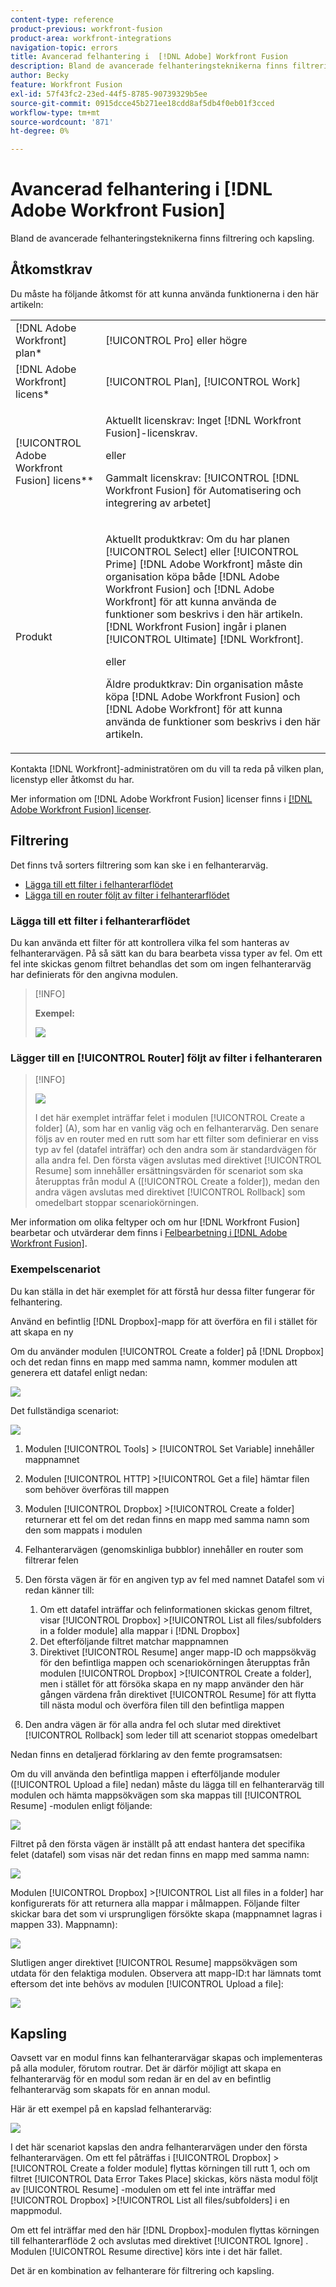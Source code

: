 ```yaml
---
content-type: reference
product-previous: workfront-fusion
product-area: workfront-integrations
navigation-topic: errors
title: Avancerad felhantering i  [!DNL Adobe] Workfront Fusion
description: Bland de avancerade felhanteringsteknikerna finns filtrering och kapsling.
author: Becky
feature: Workfront Fusion
exl-id: 57f43fc2-23ed-44f5-8785-90739329b5ee
source-git-commit: 0915dcce45b271ee18cdd8af5db4f0eb01f3cced
workflow-type: tm+mt
source-wordcount: '871'
ht-degree: 0%

---
```


# Avancerad felhantering i [!DNL Adobe Workfront Fusion]

Bland de avancerade felhanteringsteknikerna finns filtrering och kapsling.

## Åtkomstkrav

Du måste ha följande åtkomst för att kunna använda funktionerna i den här artikeln:

<table style="table-layout:auto">
 <col> 
 <col> 
 <tbody> 
  <tr> 
   <td role="rowheader">[!DNL Adobe Workfront] plan*</td> 
   <td> <p>[!UICONTROL Pro] eller högre</p> </td> 
  </tr> 
  <tr data-mc-conditions=""> 
   <td role="rowheader">[!DNL Adobe Workfront] licens*</td> 
   <td> <p>[!UICONTROL Plan], [!UICONTROL Work]</p> </td> 
  </tr> 
  <tr> 
   <td role="rowheader">[!UICONTROL Adobe Workfront Fusion] licens**</td> 
   <td>
   <p>Aktuellt licenskrav: Inget [!DNL Workfront Fusion]-licenskrav.</p>
   <p>eller</p>
   <p>Gammalt licenskrav: [!UICONTROL [!DNL Workfront Fusion] för Automatisering och integrering av arbetet] </p>
   </td> 
  </tr> 
  <tr> 
   <td role="rowheader">Produkt</td> 
   <td>
   <p>Aktuellt produktkrav: Om du har planen [!UICONTROL Select] eller [!UICONTROL Prime] [!DNL Adobe Workfront] måste din organisation köpa både [!DNL Adobe Workfront Fusion] och [!DNL Adobe Workfront] för att kunna använda de funktioner som beskrivs i den här artikeln. [!DNL Workfront Fusion] ingår i planen [!UICONTROL Ultimate] [!DNL Workfront].</p>
   <p>eller</p>
   <p>Äldre produktkrav: Din organisation måste köpa [!DNL Adobe Workfront Fusion] och [!DNL Adobe Workfront] för att kunna använda de funktioner som beskrivs i den här artikeln.</p>
   </td> 
  </tr> 
 </tbody> 
</table>

Kontakta [!DNL Workfront]-administratören om du vill ta reda på vilken plan, licenstyp eller åtkomst du har.

Mer information om [!DNL Adobe Workfront Fusion] licenser finns i [[!DNL Adobe Workfront Fusion] licenser](../../workfront-fusion/get-started/license-automation-vs-integration.md).

## Filtrering

Det finns två sorters filtrering som kan ske i en felhanterarväg.

* [Lägga till ett filter i felhanterarflödet](#adding-a-filter-to-the-error-handler-route)
* [Lägga till en router följt av filter i felhanterarflödet](#adding-a-router-followed-by-filters-to-the-error-handler)

### Lägga till ett filter i felhanterarflödet

Du kan använda ett filter för att kontrollera vilka fel som hanteras av felhanterarvägen. På så sätt kan du bara bearbeta vissa typer av fel. Om ett fel inte skickas genom filtret behandlas det som om ingen felhanterarväg har definierats för den angivna modulen.

>[!INFO]
>
>**Exempel:**
>
>![](assets/filter-error-handling-350x238.png)

### Lägger till en [!UICONTROL Router] följt av filter i felhanteraren

>[!INFO]
>
>![](assets/router-filter-error-handling-350x254.png)
>
>I det här exemplet inträffar felet i modulen [!UICONTROL Create a folder] (A), som har en vanlig väg och en felhanterarväg. Den senare följs av en router med en rutt som har ett filter som definierar en viss typ av fel (datafel inträffar) och den andra som är standardvägen för alla andra fel. Den första vägen avslutas med direktivet [!UICONTROL Resume] som innehåller ersättningsvärden för scenariot som ska återupptas från modul A ([!UICONTROL Create a folder]), medan den andra vägen avslutas med direktivet [!UICONTROL Rollback] som omedelbart stoppar scenariokörningen.

Mer information om olika feltyper och om hur [!DNL Workfront Fusion] bearbetar och utvärderar dem finns i [Felbearbetning i [!DNL Adobe Workfront Fusion]](../../workfront-fusion/errors/error-processing.md).

### Exempelscenariot

Du kan ställa in det här exemplet för att förstå hur dessa filter fungerar för felhantering.

Använd en befintlig [!DNL Dropbox]-mapp för att överföra en fil i stället för att skapa en ny

Om du använder modulen [!UICONTROL Create a folder] på [!DNL Dropbox] och det redan finns en mapp med samma namn, kommer modulen att generera ett datafel enligt nedan:

![](assets/dropbox-350x276.png)

Det fullständiga scenariot:

![](assets/dropbox-scenario-350x190.png)

1. Modulen [!UICONTROL Tools] > [!UICONTROL Set Variable] innehåller mappnamnet
1. Modulen [!UICONTROL HTTP] >[!UICONTROL Get a file] hämtar filen som behöver överföras till mappen
1. Modulen [!UICONTROL Dropbox] >[!UICONTROL Create a folder] returnerar ett fel om det redan finns en mapp med samma namn som den som mappats i modulen
1. Felhanterarvägen (genomskinliga bubblor) innehåller en router som filtrerar felen
1. Den första vägen är för en angiven typ av fel med namnet Datafel som vi redan känner till:

   1. Om ett datafel inträffar och felinformationen skickas genom filtret, visar [!UICONTROL Dropbox] >[!UICONTROL List all files/subfolders in a folder module] alla mappar i [!DNL Dropbox]
   1. Det efterföljande filtret matchar mappnamnen
   1. Direktivet [!UICONTROL Resume] anger mapp-ID och mappsökväg för den befintliga mappen och scenariokörningen återupptas från modulen [!UICONTROL Dropbox] >[!UICONTROL Create a folder], men i stället för att försöka skapa en ny mapp använder den här gången värdena från direktivet [!UICONTROL Resume] för att flytta till nästa modul och överföra filen till den befintliga mappen

1. Den andra vägen är för alla andra fel och slutar med direktivet [!UICONTROL Rollback] som leder till att scenariot stoppas omedelbart

Nedan finns en detaljerad förklaring av den femte programsatsen:

Om du vill använda den befintliga mappen i efterföljande moduler ([!UICONTROL Upload a file] nedan) måste du lägga till en felhanterarväg till modulen och hämta mappsökvägen som ska mappas till [!UICONTROL Resume] -modulen enligt följande:

![](assets/add-error-handler-route-350x113.png)

Filtret på den första vägen är inställt på att endast hantera det specifika felet (datafel) som visas när det redan finns en mapp med samma namn:

![](assets/condition-350x327.png)

Modulen [!UICONTROL Dropbox] >[!UICONTROL List all files in a folder] har konfigurerats för att returnera alla mappar i målmappen. Följande filter skickar bara det som vi ursprungligen försökte skapa (mappnamnet lagras i mappen 33). Mappnamn):

![](assets/condition2-350x193.png)

Slutligen anger direktivet [!UICONTROL Resume] mappsökvägen som utdata för den felaktiga modulen. Observera att mapp-ID:t har lämnats tomt eftersom det inte behövs av modulen [!UICONTROL Upload a file]:

![](assets/flow-control-350x190.png)

## Kapsling

Oavsett var en modul finns kan felhanterarvägar skapas och implementeras på alla moduler, förutom routrar. Det är därför möjligt att skapa en felhanterarväg för en modul som redan är en del av en befintlig felhanterarväg som skapats för en annan modul.

Här är ett exempel på en kapslad felhanterarväg:

![](assets/nested-error-handling-route-350x174.png)

I det här scenariot kapslas den andra felhanterarvägen under den första felhanterarvägen. Om ett fel påträffas i [!UICONTROL Dropbox] >[!UICONTROL Create a folder module] flyttas körningen till rutt 1, och om filtret [!UICONTROL Data Error Takes Place] skickas, körs nästa modul följt av [!UICONTROL Resume] -modulen om ett fel inte inträffar med [!UICONTROL Dropbox] >[!UICONTROL List all files/subfolders] i en mappmodul.

Om ett fel inträffar med den här [!DNL Dropbox]-modulen flyttas körningen till felhanterarflöde 2 och avslutas med direktivet [!UICONTROL Ignore] . Modulen [!UICONTROL Resume directive] körs inte i det här fallet.

Det är en kombination av felhanterare för filtrering och kapsling.

